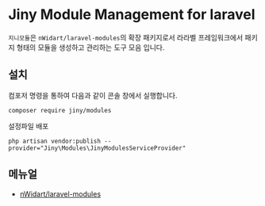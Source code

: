 # Jiny Module Management for laravel
`지니모듈`은 `nWidart/laravel-modules`의 확장 패키지로서 라라벨 프레임워크에서 패키지 형태의 
모듈을 생성하고 관리하는 도구 모음 입니다.

## 설치
컴포저 명령을 통하여 다음과 같이 콘솔 창에서 실행합니다.
```
composer require jiny/modules
```

설정파일 배포
```
php artisan vendor:publish --provider="Jiny\Modules\JinyModulesServiceProvider"
```

## 메뉴얼
* [nWidart/laravel-modules](https://nwidart.com/laravel-modules/v6/introduction)